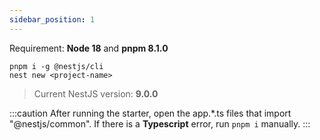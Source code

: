```yaml
---
sidebar_position: 1
---
```


Requirement: **Node 18** and **pnpm 8.1.0**


```
pnpm i -g @nestjs/cli
nest new <project-name>
```

>Current NestJS version: **9.0.0**

:::caution
After running the starter, open the app.*.ts files that import "@nestjs/common". If there is a **Typescript** error, run `pnpm i` manually.
:::